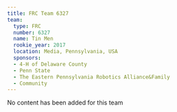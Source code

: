 ```yaml
---
title: FRC Team 6327
team:
  type: FRC
  number: 6327
  name: Tin Men
  rookie_year: 2017
  location: Media, Pennsylvania, USA
  sponsors:
  - 4-H of Delaware County
  - Penn State
  - The Eastern Pennsylvania Robotics Alliance&Family
  - Community
---
```


No content has been added for this team